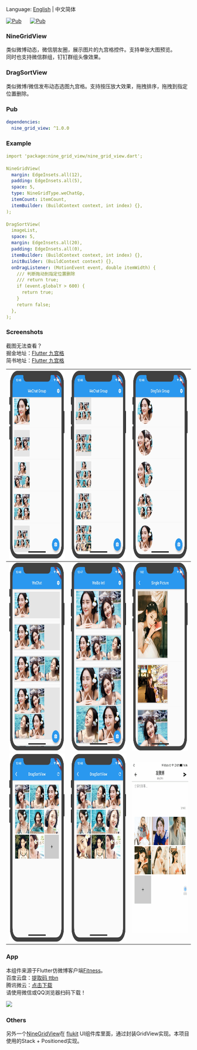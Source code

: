Language: [English](https://github.com/flutterchina/nine_grid_view) | 中文简体

[![Pub](https://img.shields.io/pub/v/nine_grid_view.svg?style=flat-square&color=009688)](https://pub.dartlang.org/packages/nine_grid_view)&nbsp;&nbsp;&nbsp;&nbsp;&nbsp;&nbsp;[![Pub](https://img.shields.io/pub/v/nine_grid_view.svg?style=flat-square&color=2196F3)](https://pub.flutter-io.cn/packages/nine_grid_view)

### NineGridView
类似微博动态，微信朋友圈，展示图片的九宫格控件。支持单张大图预览。  
同时也支持微信群组，钉钉群组头像效果。

### DragSortView
类似微博/微信发布动态选图九宫格。支持按压放大效果，拖拽排序，拖拽到指定位置删除。

### Pub
```yaml
dependencies:
  nine_grid_view: ^1.0.0
```

### Example
```yaml
import 'package:nine_grid_view/nine_grid_view.dart';

NineGridView(
  margin: EdgeInsets.all(12),
  padding: EdgeInsets.all(5),
  space: 5,
  type: NineGridType.weChatGp,
  itemCount: itemCount,
  itemBuilder: (BuildContext context, int index) {},
);

DragSortView(
  imageList,
  space: 5,
  margin: EdgeInsets.all(20),
  padding: EdgeInsets.all(0),
  itemBuilder: (BuildContext context, int index) {},
  initBuilder: (BuildContext context) {},
  onDragListener: (MotionEvent event, double itemWidth) {
    /// 判断拖动到指定位置删除
    /// return true;
    if (event.globalY > 600) {
      return true;
    }
    return false;
  },
);     
```

### Screenshots

截图无法查看？  
掘金地址：[Flutter 九宫格](https://juejin.im/post/5ebd74b5f265da7bbd2f9aa6)  
简书地址：[Flutter 九宫格](https://www.jianshu.com/p/0f761fe6ad66)

|<img src="screenshots/nine_grid_view1.jpg" width="260" height="513"/>|<img src="screenshots/nine_grid_view2.jpg" width="260" height="513"/>|<img src="screenshots/nine_grid_view3.jpg" width="260" height="513"/>|
|:---:|:---:|:---:|
|<img src="screenshots/nine_grid_view4.jpg" width="260" height="513"/>|<img src="screenshots/nine_grid_view5.jpg" width="260" height="513"/>|<img src="screenshots/nine_grid_view6.jpg" width="260" height="513"/>|
|<img src="screenshots/nine_grid_view7.jpg" width="260" height="513"/>|<img src="screenshots/nine_grid_view8.jpg" width="260" height="513"/>|<img src="screenshots/nine_grid_view9.gif" width="220" height="465"/>|

### App
本组件来源于Flutter仿微博客户端[Fitness](https://github.com/Sky24n/Fitness)。  
百度云盘：[提取码 ttbn](https://pan.baidu.com/s/1HgBaR68oJYe7nnOTJlSg0Q)  
腾讯微云：[点击下载](https://share.weiyun.com/5T2hhs8c)  
请使用微信或QQ浏览器扫码下载！

![](https://upload-images.jianshu.io/upload_images/13222938-0bcbf2ba5a046d25.png)

### Others

另外一个[NineGridView](https://github.com/flutterchina/flukit)在 [flukit](https://github.com/flutterchina/flukit) UI组件库里面，通过封装GridView实现。本项目使用的Stack + Positioned实现。